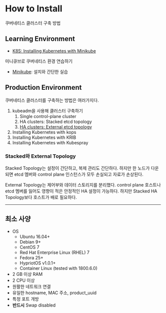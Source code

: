 # How to Install

쿠버네티스 클러스터 구축 방법

## Learning Environment

- [K8S: Installing Kubernetes with Minikube](https://kubernetes.io/docs/setup/learning-environment/minikube/)

미니큐브로 쿠버네티스 환경 연습하기

- [Minikube](/docs/minikube.md): 설치와 간단한 실습

## Production Environment

쿠버네티스 클러스터를 구축하는 방법은 여러가지다.

1. kubeadm을 사용해 클러스터 구축하기
   1. Single control-plane cluster
   2. HA clusters: Stacked etcd topology
   3. [HA clusters: External etcd topology](/docs/external-topology.md)
2. Installing Kubernetes with kops
3. Installing Kubernetes with KRIB
4. Installing Kubernetes with Kubespray

### Stacked와 External Topology

Stacked Topology는 설정이 간단하고, 복제 관리도 간단하다. 하지만 한 노드가 다운되면 etcd 멤버와 control plane 인스턴스가 모두 손실되고 자료가 손상된다.

External Topology는 제어부와 데이터 스토리지를 분리했다. control plane 호스트나 etcd 멤버를 잃어도 영향이 적은 안정적인 HA 설정이 가능하다. 하지만 Stacked HA Topology보다 호스트가 배로 필요하다.

---

## 최소 사양

- OS
  - Ubuntu 16.04+
  - Debian 9+
  - CentOS 7
  - Red Hat Enterprise Linux (RHEL) 7
  - Fedora 25+
  - HypriotOS v1.0.1+
  - Container Linux (tested with 1800.6.0)
- 2 GB 이상 RAM
- 2 CPU 이상
- 원활한 네트워크 연결
- 유일한 hostname, MAC 주소, product_uuid
- 특정 포트 개방
- **반드시** Swap disabled

